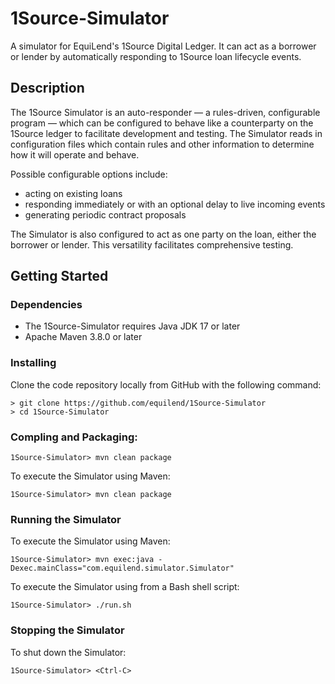# 1Source-Simulator

A simulator for EquiLend's 1Source Digital Ledger. It can act as a borrower or lender by automatically responding to 1Source loan lifecycle events.

## Description

The 1Source Simulator is an auto-responder — a rules-driven, configurable program — which can be configured to behave like a counterparty on the 1Source ledger to facilitate development and testing. The Simulator reads in configuration files which contain rules and other information to determine how it will operate and behave.

Possible configurable options include:

- acting on existing loans
- responding immediately or with an optional delay to live incoming events
- generating periodic contract proposals

The Simulator is also configured to act as one party on the loan, either the borrower or lender. This versatility facilitates comprehensive testing.

## Getting Started

### Dependencies

- The 1Source-Simulator requires Java JDK 17 or later
- Apache Maven 3.8.0 or later

### Installing

Clone the code repository locally from GitHub with the following command:

```
> git clone https://github.com/equilend/1Source-Simulator
> cd 1Source-Simulator
```

### Compling and Packaging:

```
1Source-Simulator> mvn clean package
```

To execute the Simulator using Maven:

```
1Source-Simulator> mvn clean package
```

### Running the Simulator

To execute the Simulator using Maven:

```
1Source-Simulator> mvn exec:java -Dexec.mainClass="com.equilend.simulator.Simulator"
```

To execute the Simulator using from a Bash shell script:

```
1Source-Simulator> ./run.sh
```

### Stopping the Simulator

To shut down the Simulator:

```
1Source-Simulator> <Ctrl-C>
```
